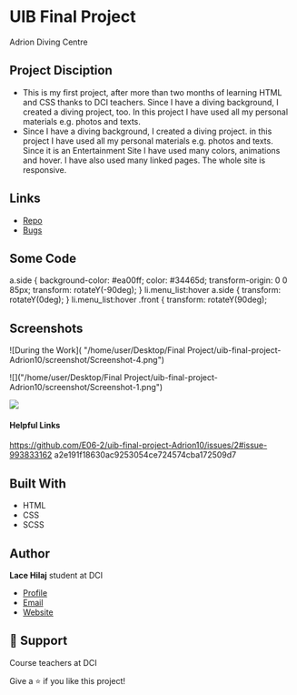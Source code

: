 # UIB Final Project 
Adrion Diving Centre

## Project Disciption

 - This is my first project, after more than two months of learning HTML and CSS thanks to DCI teachers.
Since I have a diving background, I created a diving project, too. In this project I have used all my personal materials e.g. photos and texts.
- Since I have a diving background, I created a diving project. in this project I have used all my personal materials e.g. photos and texts.
Since it is an Entertainment Site I have used many colors, animations and hover.
I have also used many linked pages.
The whole site is responsive.


## Links

- [Repo](https://e06-2.github.io/uib-final-project-Adrion10/ "<Diving Centre> Repo")
- [Bugs](https://github.com/E06-2/uib-final-project-Adrion10/ "Adrion Divig Centre")


## Some Code

a.side {
  background-color: #ea00ff;
  color: #34465d;
  transform-origin: 0 0 85px;
  transform: rotateY(-90deg);
}
li.menu_list:hover a.side {
  transform: rotateY(0deg);
}
li.menu_list:hover .front {
  transform: rotateY(90deg);
## Screenshots
 ![During the Work]( "/home/user/Desktop/Final Project/uib-final-project-Adrion10/screenshot/Screenshot-4.png")

![]("/home/user/Desktop/Final Project/uib-final-project-Adrion10/screenshot/Screenshot-1.png")

![]("https://github.com/E06-2/uib-final-project-Adrion10/blob/main/screenshot/Screenshot-3.png")

#### Helpful Links
https://github.com/E06-2/uib-final-project-Adrion10/issues/2#issue-993833162
 a2e191f18630ac9253054ce724574cba172509d7

  
## Built With
- HTML
- CSS
- SCSS
## Author

**Lace Hilaj** student at DCI

- [Profile](https://github.com/Adrion10 "Lace Hilaj")
- [Email](lacehila@gmail.com?subject=Hi "Hi!")
- [Website](https://e06-2.github.io/uib-final-project-Adrion10/)

## 🤝 Support

Course teachers at DCI

Give a ⭐️ if you like this project!



